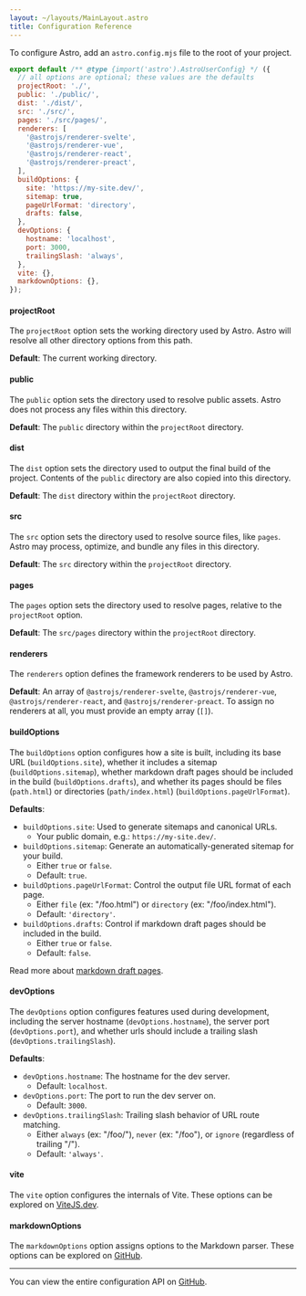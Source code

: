 ```yaml
---
layout: ~/layouts/MainLayout.astro
title: Configuration Reference
---
```


To configure Astro, add an `astro.config.mjs` file to the root of your project.

```js
export default /** @type {import('astro').AstroUserConfig} */ ({
  // all options are optional; these values are the defaults
  projectRoot: './',
  public: './public/',
  dist: './dist/',
  src: './src/',
  pages: './src/pages/',
  renderers: [
    '@astrojs/renderer-svelte',
    '@astrojs/renderer-vue',
    '@astrojs/renderer-react',
    '@astrojs/renderer-preact',
  ],
  buildOptions: {
    site: 'https://my-site.dev/',
    sitemap: true,
    pageUrlFormat: 'directory',
    drafts: false,
  },
  devOptions: {
    hostname: 'localhost',
    port: 3000,
    trailingSlash: 'always',
  },
  vite: {},
  markdownOptions: {},
});
```

#### projectRoot

The `projectRoot` option sets the working directory used by Astro. Astro will resolve all other directory options from this path.

**Default**: The current working directory.

#### public

The `public` option sets the directory used to resolve public assets. Astro does not process any files within this directory.

**Default**: The `public` directory within the `projectRoot` directory.

#### dist

The `dist` option sets the directory used to output the final build of the project. Contents of the `public` directory are also copied into this directory.

**Default**: The `dist` directory within the `projectRoot` directory.

#### src

The `src` option sets the directory used to resolve source files, like `pages`. Astro may process, optimize, and bundle any files in this directory.

**Default**: The `src` directory within the `projectRoot` directory.

#### pages

The `pages` option sets the directory used to resolve pages, relative to the `projectRoot` option.

**Default**: The `src/pages` directory within the `projectRoot` directory.

#### renderers

The `renderers` option defines the framework renderers to be used by Astro.

**Default**: An array of `@astrojs/renderer-svelte`, `@astrojs/renderer-vue`, `@astrojs/renderer-react`, and `@astrojs/renderer-preact`. To assign no renderers at all, you must provide an empty array (`[]`).

#### buildOptions

The `buildOptions` option configures how a site is built, including its base URL (`buildOptions.site`), whether it includes a sitemap (`buildOptions.sitemap`), whether markdown draft pages should be included in the build (`buildOptions.drafts`), and whether its pages should be files (`path.html`) or directories (`path/index.html`) (`buildOptions.pageUrlFormat`).

**Defaults**:

- `buildOptions.site`: Used to generate sitemaps and canonical URLs.
  - Your public domain, e.g.: `https://my-site.dev/`.
- `buildOptions.sitemap`: Generate an automatically-generated sitemap for your build.
  - Either `true` or `false`.
  - Default: `true`.
- `buildOptions.pageUrlFormat`: Control the output file URL format of each page.
  - Either `file` (ex: "/foo.html") or `directory` (ex: "/foo/index.html").
  - Default: `'directory'`.
- `buildOptions.drafts`: Control if markdown draft pages should be included in the build.
  - Either `true` or `false`.
  - Default: `false`.

Read more about [markdown draft pages][markdown-draft-pages].

#### devOptions

The `devOptions` option configures features used during development, including the server hostname (`devOptions.hostname`), the server port (`devOptions.port`), and whether urls should include a trailing slash (`devOptions.trailingSlash`).

**Defaults**:

- `devOptions.hostname`: The hostname for the dev server.
  - Default: `localhost`.
- `devOptions.port`:  The port to run the dev server on.
  - Default: `3000`.
- `devOptions.trailingSlash`: Trailing slash behavior of URL route matching.
  - Either `always` (ex: "/foo/"), `never` (ex: "/foo"), or `ignore` (regardless of trailing "/").
  - Default: `'always'`.

#### vite

The `vite` option configures the internals of Vite. These options can be explored on [ViteJS.dev](https://vitejs.dev/config/).

#### markdownOptions

The `markdownOptions` option assigns options to the Markdown parser. These options can be explored on [GitHub](https://github.com/withastro/astro/blob/latest/packages/astro/src/@types/astro.ts).

---

You can view the entire configuration API on [GitHub](https://github.com/withastro/astro/blob/latest/packages/astro/src/@types/astro.ts).

[markdown-draft-pages]: /en/guides/styling#markdown-draft-pages
